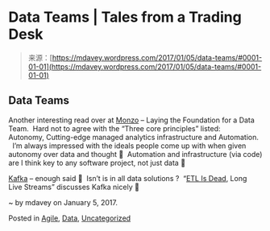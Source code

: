 <!--yml
category: 未分类
date: 2024-05-18 05:28:35
-->

# Data Teams | Tales from a Trading Desk

> 来源：[https://mdavey.wordpress.com/2017/01/05/data-teams/#0001-01-01](https://mdavey.wordpress.com/2017/01/05/data-teams/#0001-01-01)

## Data Teams

Another interesting read over at [Monzo](https://monzo.com/blog/2016/11/30/laying-the-foundation-for-a-data-team/) – Laying the Foundation for a Data Team.  Hard not to agree with the “Three core principles” listed: Autonomy, Cutting-edge managed analytics infrastructure and Automation.   I’m always impressed with the ideals people come up with when given autonomy over data and thought 🙂  Automation and infrastructure (via code) are I think key to any software project, not just data 🙂

[Kafka](https://monzo.com/blog/2016/09/19/building-a-modern-bank-backend/) – enough said 🙂  Isn’t is in all data solutions ?  “[ETL Is Dead](https://www.infoq.com/presentations/etl-streams), Long Live Streams” discusses Kafka nicely 🙂

~ by mdavey on January 5, 2017.

Posted in [Agile](https://mdavey.wordpress.com/category/agile/), [Data](https://mdavey.wordpress.com/category/data/), [Uncategorized](https://mdavey.wordpress.com/category/uncategorized/)